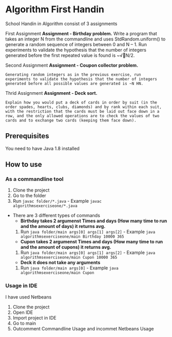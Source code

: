 # Algorithm First Handin

School Handin in Algorithm consist of 3 assignments

First Assignment
**Assignment - Birthday problem.**
Write a program that takes an integer N from the commandline and uses StdRandom.uniform() to generate a random sequence of integers between 0 and N – 1. Run experiments to validate the hypothesis that the number of integers generated before the first repeated value is found is ~√N/2.

Second Assignment
**Assignment - Coupon collector problem.**

`Generating random integers as in the previous exercise, run experiments to validate the hypothesis that the number of integers generated before all possible values are generated is ~N HN.`

Thrid Assignment
**Assignment - Deck sort.**

`Explain how you would put a deck of cards in order by suit (in the order spades, hearts, clubs, diamonds) and by rank within each suit, with the restriction that the cards must be laid out face down in a row, and the only allowed operations are to check the values of two cards and to exchange two cards (keeping them face down).`

## Prerequisites

You need to have Java 1.8 installed
## How to use

### As a commandline tool
1. Clone the project
2. Go to the folder
3. Run `javac folder/*.java` - Example `javac algorithmsexerciseone/*.java`
  - There are 3 different types of commands
    - **Birthday takes 2 argumenst Times and days (How many time to run and the amount of days) it returns avg.**
    1. Run `java folder/main args[0] args[1] args[2]` - Example `java algorithmsexerciseone/main Birthday 10000 365`
    - **Cupon takes 2 argumenst Times and days (How many time to run and the amount of cupons) it returns avg.**
    1. Run `java folder/main args[0] args[1] args[2]` - Example `java algorithmsexerciseone/main Cupon 10000 365`
    - **Deck it does not take any arguments**
    1. Run `java folder/main args[0]` - Example `java algorithmsexerciseone/main Cupon`

### Usage in IDE
I have used Netbeans
1. Clone the project
2. Open IDE
3. Import project in IDE
4. Go to main
5. Outcomment Commandline Usage and incommet Netbeans Usage
